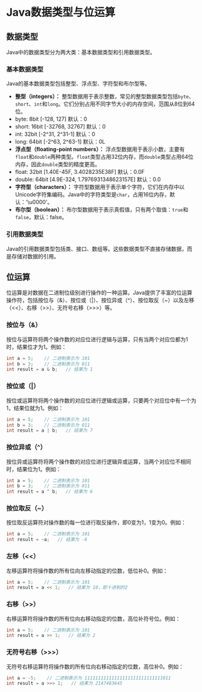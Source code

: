 # Java数据类型与位运算


## 数据类型

Java中的数据类型分为两大类：基本数据类型和引用数据类型。

### 基本数据类型

Java的基本数据类型包括整型、浮点型、字符型和布尔型等。

- **整型（integers）：** 整型数据用于表示整数，常见的整型数据类型包括`byte`、`short`、`int`和`long`。它们分别占用不同字节大小的内存空间，范围从8位到64位。
- byte: 8bit    [-128, 127]      默认：0       
- short: 16bit  [-32768, 32767] 默认：0
- int: 32bit     [-2^31, 2^31-1] 默认：0
- long: 64bit    [-2^63, 2^63-1] 默认：0L
- **浮点型（floating-point numbers）：** 浮点型数据用于表示小数，主要有`float`和`double`两种类型。`float`类型占用32位内存，而`double`类型占用64位内存，因此`double`类型的精度更高。
- float: 32bit   [1.40E-45F, 3.4028235E38F]       默认：0.0F
- double: 64bit  [4.9E-324, 1.7976931348623157E] 默认：0.0
- **字符型（characters）：** 字符型数据用于表示单个字符，它们在内存中以Unicode字符集编码。Java中的字符类型是`char`，占用16位内存，默认：'\u0000'。
- **布尔型（boolean）：** 布尔型数据用于表示真假值，只有两个取值：`true`和`false`，默认：false。

### 引用数据类型

Java的引用数据类型包括类、接口、数组等。这些数据类型不直接存储数据，而是存储对数据的引用。

## 位运算

位运算是对数据在二进制位级别进行操作的一种运算。Java提供了丰富的位运算操作符，包括按位与（&）、按位或（|）、按位异或（^）、按位取反（~）以及左移（<<）、右移（>>）、无符号右移（>>>）等。

### 按位与（&）

按位与运算符将两个操作数的对应位进行逻辑与运算，只有当两个对应位都为1时，结果位才为1。例如：

```java
int a = 5;    // 二进制表示为 101
int b = 3;    // 二进制表示为 011
int result = a & b;   // 结果为 1
```

### 按位或（|）

按位或运算符将两个操作数的对应位进行逻辑或运算，只要两个对应位中有一个为1，结果位就为1。例如：

```java
int a = 5;    // 二进制表示为 101
int b = 3;    // 二进制表示为 011
int result = a | b;   // 结果为 7
```

### 按位异或（^）

按位异或运算符将两个操作数的对应位进行逻辑异或运算，当两个对应位不相同时，结果位为1。例如：

```java
int a = 5;    // 二进制表示为 101
int b = 3;    // 二进制表示为 011
int result = a ^ b;   // 结果为 6
```

### 按位取反（~）

按位取反运算符对操作数的每一位进行取反操作，即0变为1，1变为0。例如：

```java
int a = 5;    // 二进制表示为 101
int result = ~a;   // 结果为 -6
```

### 左移（<<）

左移运算符将操作数的所有位向左移动指定的位数，低位补0。例如：

```java
int a = 5;    // 二进制表示为 101
int result = a << 1;   // 结果为 10，即十进制的2
```

### 右移（>>）

右移运算符将操作数的所有位向右移动指定的位数，高位补符号位。例如：

```java
int a = 5;    // 二进制表示为 101
int result = a >> 1;   // 结果为 2
```

### 无符号右移（>>>）

无符号右移运算符将操作数的所有位向右移动指定的位数，高位补0。例如：

```java
int a = -5;    // 二进制表示为 11111111111111111111111111111011
int result = a >>> 1;   // 结果为 2147483645
```
